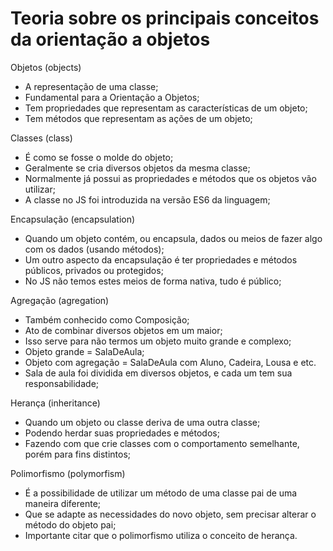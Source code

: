 # Teoria sobre os principais conceitos da orientação a objetos

Objetos (objects)
- A representação de uma classe;
- Fundamental para a Orientação a Objetos;
- Tem propriedades que representam as características de um objeto;
- Tem métodos que representam as ações de um objeto;

Classes (class)
- É como se fosse o molde do objeto;
- Geralmente se cria diversos objetos da mesma classe;
- Normalmente já possui as propriedades e métodos que os objetos vão utilizar;
- A classe no JS foi introduzida na versão ES6 da linguagem;

Encapsulação (encapsulation)
- Quando um objeto contém, ou encapsula, dados ou meios de fazer algo com os dados (usando métodos);
- Um outro aspecto da encapsulação é ter propriedades e métodos públicos, privados ou protegidos;
- No JS não temos estes meios de forma nativa, tudo é público;

Agregação (agregation)
- Também conhecido como Composição;
- Ato de combinar diversos objetos em um maior;
- Isso serve para não termos um objeto muito grande e complexo;
- Objeto grande = SalaDeAula;
- Objeto com agregação = SalaDeAula com Aluno, Cadeira, Lousa e etc.
- Sala de aula foi dividida em diversos objetos, e cada um tem sua responsabilidade;

Herança (inheritance)
- Quando um objeto ou classe deriva de uma outra classe;
- Podendo herdar suas propriedades e métodos;
- Fazendo com que crie classes com o comportamento semelhante, porém para fins distintos;

Polimorfismo (polymorfism)
- É a possibilidade de utilizar um método de uma classe pai de uma maneira diferente;
- Que se adapte as necessidades do novo objeto, sem precisar alterar o método do objeto pai;
- Importante citar que o polimorfismo utiliza o conceito de herança.